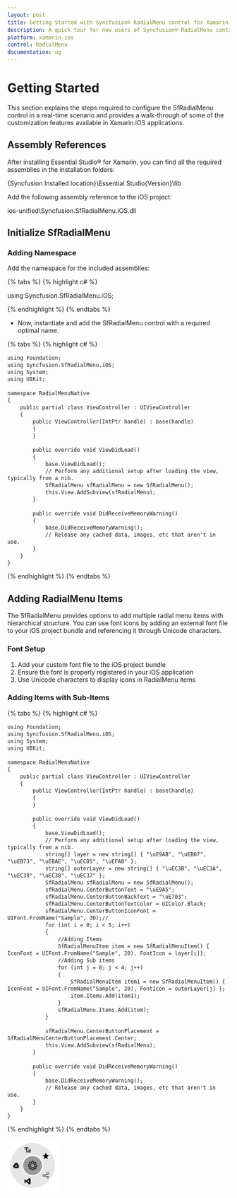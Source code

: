 ```yaml
---
layout: post
title: Getting Started with Syncfusion® RadialMenu control for Xamarin.iOS
description: A quick tour for new users of Syncfusion® RadialMenu control to get familiar with the control for Xamarin.iOS platform.
platform: xamarin.ios 
control: RadialMenu
documentation: ug
---
```


# Getting Started

This section explains the steps required to configure the SfRadialMenu control in a real-time scenario and provides a walk-through of some of the customization features available in Xamarin.iOS applications.

## Assembly References
After installing Essential Studio® for Xamarin, you can find all the required assemblies in the installation folders:

{Syncfusion Installed location}\Essential Studio\{Version}\lib

Add the following assembly reference to the iOS project:

ios-unified\Syncfusion.SfRadialMenu.iOS.dll

## Initialize SfRadialMenu

### Adding Namespace
Add the namespace for the included assemblies:

{% tabs %}
{% highlight c# %}

using Syncfusion.SfRadialMenu.iOS;

{% endhighlight %}
{% endtabs %}

* Now, instantiate and add the SfRadialMenu control with a required optimal name.

{% tabs %}
{% highlight c# %}		

    using Foundation;
    using Syncfusion.SfRadialMenu.iOS;
    using System;
    using UIKit;

    namespace RadialMenuNative
    {
        public partial class ViewController : UIViewController
        {
            public ViewController(IntPtr handle) : base(handle)
            {
            }

            public override void ViewDidLoad()
            {
                base.ViewDidLoad();
                // Perform any additional setup after loading the view, typically from a nib.
                SfRadialMenu sfRadialMenu = new SfRadialMenu();
                this.View.AddSubview(sfRadialMenu);
            }

            public override void DidReceiveMemoryWarning()
            {
                base.DidReceiveMemoryWarning();
                // Release any cached data, images, etc that aren't in use.
            }
        }
    }

{% endhighlight %}
{% endtabs %}

## Adding RadialMenu Items

The SfRadialMenu provides options to add multiple radial menu items with hierarchical structure. You can use font icons by adding an external font file to your iOS project bundle and referencing it through Unicode characters.

### Font Setup

1. Add your custom font file to the iOS project bundle
2. Ensure the font is properly registered in your iOS application
3. Use Unicode characters to display icons in RadialMenu items

### Adding Items with Sub-Items
{% tabs %}
{% highlight c# %}

    using Foundation;
    using Syncfusion.SfRadialMenu.iOS;
    using System;
    using UIKit;

    namespace RadialMenuNative
    {
        public partial class ViewController : UIViewController
        {
            public ViewController(IntPtr handle) : base(handle)
            {
            }

            public override void ViewDidLoad()
            {
                base.ViewDidLoad();
                // Perform any additional setup after loading the view, typically from a nib.
                string[] layer = new string[] { "\uE9AB", "\uEB07", "\uEB73", "\uEBAE", "\uECD5", "\uEFAB" };
                string[] outerLayer = new string[] { "\uEC3B", "\uEC3A", "\uEC39", "\uEC38", "\uEC37" };
                SfRadialMenu sfRadialMenu = new SfRadialMenu();
                sfRadialMenu.CenterButtonText = "\uE9A5";
                sfRadialMenu.CenterButtonBackText = "\uE703";
                sfRadialMenu.CenterButtonTextColor = UIColor.Black;
                sfRadialMenu.CenterButtonIconFont = UIFont.FromName("Sample", 30);//
                for (int i = 0; i < 5; i++)
                {
                    //Adding Items
                    SfRadialMenuItem item = new SfRadialMenuItem() { IconFont = UIFont.FromName("Sample", 20), FontIcon = layer[i]};
                    //Adding Sub items
                    for (int j = 0; j < 4; j++)
                    {
                        SfRadialMenuItem item1 = new SfRadialMenuItem() { IconFont = UIFont.FromName("Sample", 20), FontIcon = outerLayer[j] };
                        item.Items.Add(item1);
                    }
                    sfRadialMenu.Items.Add(item);
                }

                sfRadialMenu.CenterButtonPlacement = SfRadialMenuCenterButtonPlacement.Center;
                this.View.AddSubview(sfRadialMenu);
            }

            public override void DidReceiveMemoryWarning()
            {
                base.DidReceiveMemoryWarning();
                // Release any cached data, images, etc that aren't in use.
            }
        }
    }

{% endhighlight %}
{% endtabs %}

![gettingstarted](images/overview.png)